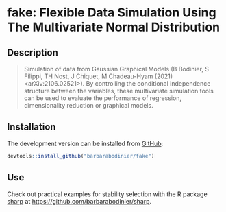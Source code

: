 
<!-- README.md is generated from README.Rmd. Please edit that file -->

# fake: Flexible Data Simulation Using The Multivariate Normal Distribution

## Description

> Simulation of data from Gaussian Graphical Models (B Bodinier, S
> Filippi, TH Nost, J Chiquet, M Chadeau-Hyam (2021)
> \<arXiv:2106.02521\>). By controlling the conditional independence
> structure between the variables, these multivariate simulation tools
> can be used to evaluate the performance of regression, dimensionality
> reduction or graphical models.

## Installation

The development version can be installed from
[GitHub](https://github.com/):

``` r
devtools::install_github("barbarabodinier/fake")
```

## Use

Check out practical examples for stability selection with the R package
[sharp](https://github.com/barbarabodinier/sharp) at
<https://github.com/barbarabodinier/sharp>.
